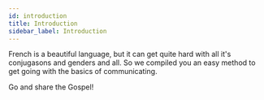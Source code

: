 ```yaml
---
id: introduction
title: Introduction
sidebar_label: Introduction
---
```


French is a beautiful language, but it can get quite hard with all it's conjugasons and genders and all. So we compiled you an easy method to get going with the basics of communicating.

Go and share the Gospel!